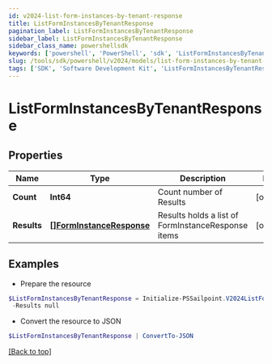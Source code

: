 ```yaml
---
id: v2024-list-form-instances-by-tenant-response
title: ListFormInstancesByTenantResponse
pagination_label: ListFormInstancesByTenantResponse
sidebar_label: ListFormInstancesByTenantResponse
sidebar_class_name: powershellsdk
keywords: ['powershell', 'PowerShell', 'sdk', 'ListFormInstancesByTenantResponse', 'V2024ListFormInstancesByTenantResponse'] 
slug: /tools/sdk/powershell/v2024/models/list-form-instances-by-tenant-response
tags: ['SDK', 'Software Development Kit', 'ListFormInstancesByTenantResponse', 'V2024ListFormInstancesByTenantResponse']
---
```



# ListFormInstancesByTenantResponse

## Properties

Name | Type | Description | Notes
------------ | ------------- | ------------- | -------------
**Count** | **Int64** | Count number of Results | [optional] 
**Results** | [**[]FormInstanceResponse**](form-instance-response) | Results holds a list of FormInstanceResponse items | [optional] 

## Examples

- Prepare the resource
```powershell
$ListFormInstancesByTenantResponse = Initialize-PSSailpoint.V2024ListFormInstancesByTenantResponse  -Count 1 `
 -Results null
```

- Convert the resource to JSON
```powershell
$ListFormInstancesByTenantResponse | ConvertTo-JSON
```


[[Back to top]](#) 

